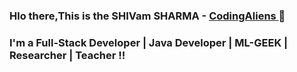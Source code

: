 ### Hlo there,This is the SHIVam SHARMA - <a href="http://codingaliens.com">CodingAliens </a>👋


### I'm a Full-Stack Developer | Java Developer | ML-GEEK | Researcher | Teacher !! 

<br/>
<!--
**shivtech11/shivtech11** is a ✨ _special_ ✨ repository because its `README.md` (this file) appears on your GitHub profile.

Here are some ideas to get you started:

- 🔭 I’m currently working on ...
- 🌱 I’m currently learning ...
- 👯 I’m looking to collaborate on ...
- 🤔 I’m looking for help with ...
- 💬 Ask me about ...
- 📫 How to reach me: ...
- 😄 Pronouns: ...
- ⚡ Fun fact: ...
-->
